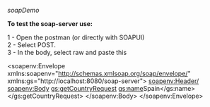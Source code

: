 _soapDemo_

**To test the soap-server use:**

1 - Open the postman (or directly with SOAPUI)  
2 - Select POST.  
3 - In the body, select raw and paste this  

<soapenv:Envelope xmlns:soapenv="http://schemas.xmlsoap.org/soap/envelope/"
				  xmlns:gs="http://localhost:8080/soap-server">
   <soapenv:Header/>
   <soapenv:Body>
      <gs:getCountryRequest>
         <gs:name>Spain</gs:name>
      </gs:getCountryRequest>
   </soapenv:Body>
</soapenv:Envelope>



